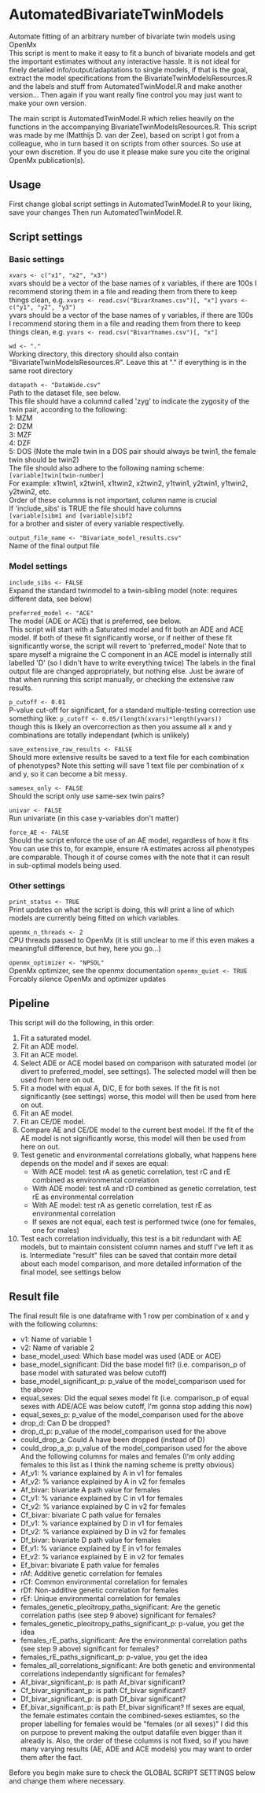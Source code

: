 # AutomatedBivariateTwinModels
Automate fitting of an arbitrary number of bivariate twin models using OpenMx  
This script is ment to make it easy to fit a bunch of bivariate models and get the important estimates without any interactive hassle. It is not ideal for finely detailed info/output/adaptations to single models, if that is the goal, extract the model specifications from the BivariateTwinModelsResources.R and the labels and stuff from AutomatedTwinModel.R and make another version... Then again if you want really fine control you may just want to make your own version.

The main script is AutomatedTwinModel.R which relies heavily on the functions in the accompanying BivariateTwinModelsResources.R. This script was made by me (Matthijs D. van der Zee), based on script I got from a colleague, who in turn based it on scripts from other sources. So use at your own discretion. If you do use it please make sure you cite the original OpenMx publication(s).

## Usage
First change global script settings in AutomatedTwinModel.R to your liking, save your changes Then run AutomatedTwinModel.R.

## Script settings
### Basic settings
```xvars <- c("x1", "x2", "x3")```  
xvars should be a vector of the base names of x variables, if there are 100s I recommend storing them in a file and reading them from there to keep things clean, e.g. `xvars <- read.csv("BivarXnames.csv")[, "x"]`
```yvars <- c("y1", "y2", "y3")```  
yvars should be a vector of the base names of y variables, if there are 100s I recommend storing them in a file and reading them from there to keep things clean, e.g. `yvars <- read.csv("BivarYnames.csv")[, "x"]`

```wd <- "."```  
Working directory, this directory should also contain "BivariateTwinModelsResources.R". Leave this at "." if everything is in the same root directory

```datapath <- "DataWide.csv"```   
Path to the dataset file, see below.  
This file should have a columnd called 'zyg' to indicate the zygosity of the twin pair, according to the following:  
  1: MZM  
  2: DZM  
  3: MZF  
  4: DZF  
  5: DOS (Note the male twin in a DOS pair should always be twin1, the female twin should be twin2)  
The file should also adhere to the following naming scheme:  
```[variable]twin[twin-number]```  
For example:  x1twin1, x2twin1, x1twin2, x2twin2, y1twin1, y2twin1, y1twin2, y2twin2, etc.    
Order of these columns is not important, column name is crucial  
If 'include_sibs' is TRUE the file should have columns  
```[variable]sibm1 and [variable]sibf2```  
for a brother and sister of every variable respectivelly.

```output_file_name <- "Bivariate_model_results.csv"```  
Name of the final output file

### Model settings

```include_sibs <- FALSE```  
Expand the standard twinmodel to a twin-sibling model (note: requires different data, see below)

```preferred_model <- "ACE"```   
The model (ADE or ACE) that is preferred, see below.  
This script will start with a Saturated model and fit both an ADE and ACE model.
If both of these fit significantly worse, or if neither of these fit significantly worse, the script will revert to 'preferred_model'
Note that to spare myself a migraine the C component in an ACE model is internally still labelled 'D' (so I didn't have to write everything twice)
The labels in the final output file are changed appropriately, but nothing else. Just be aware of that when running this script manually, or checking the extensive raw results.

```p_cutoff <- 0.01```   
P-value cut-off for significant, for a standard multiple-testing correction use something like:
```p_cutoff <- 0.05/(length(xvars)*length(yvars))```  
though this is likely an overcorrection as then you assume all x and y combinations are totally independant (which is unlikely)

```save_extensive_raw_results <- FALSE```   
Should more extensive results be saved to a text file for each combination of phenotypes?
Note this setting will save 1 text file per combination of x and y, so it can become a bit messy.

```samesex_only <- FALSE```    
Should the script only use same-sex twin pairs?

```univar <- FALSE```    
Run univariate (in this case y-variables don't matter)

```force_AE <- FALSE```  
Should the script enforce the use of an AE model, regardless of how it fits
You can use this to, for example, ensure rA estimates across all phenotypes are comparable.
Though it of course comes with the note that it can result in sub-optimal models being used.

### Other settings

```print_status <- TRUE```    
Print updates on what the script is doing, this will print a line of which models are currently being fitted on which variables. 

```openmx_n_threads <- 2```   
CPU threads passed to OpenMx (it is still unclear to me if this even makes a meaningfull difference, but hey, here you go...)

```openmx_optimizer <- "NPSOL"```  
OpenMx optimizer, see the openmx documentation
```openmx_quiet <- TRUE```    
Forcably silence OpenMx and optimizer updates


## Pipeline
This script will do the following, in this order:
  1. Fit a saturated model.
  2. Fit an ADE model.
  3. Fit an ACE model.
  4. Select ADE or ACE model based on comparison with saturated model (or divert to preferred_model, see settings).      The selected model will then be used from here on out.
  5. Fit a model with equal A, D/C, E for both sexes. If the fit is not significantly (see settings) worse, this model will then be used from here on out.
  6. Fit an AE model.
  7. Fit an CE/DE model.
  8. Compare AE and CE/DE model to the current best model. If the fit of the AE model is not significantly worse, this model will then be used from here on out.
  9. Test genetic and environmental correlations globally, what happens here depends on the model and if sexes are equal:
      - With ACE model: test rA as genetic correlation, test rC and rE combined as environmental correlation
      -  With ADE model: test rA and rD combined as genetic correlation, test rE as environmental correlation
      - With AE model: test rA as genetic correlation, test rE as environmental correlation
      - If sexes are not equal, each test is performed twice (one for females, one for males)
 10. Test each correlation individually, this test is a bit redundant with AE models, but to maintain consistent column names and stuff I've left it as is.
 Intermediate "result" files can be saved that contain more detail about each model comparison, and more detailed information of the final model, see settings below

## Result file
The final result file is one dataframe with 1 row per combination of x and y with the following columns:
   - v1: Name of variable 1
   - v2: Name of variable 2
   - base_model_used: Which base model was used (ADE or ACE)
   - base_model_significant: Did the base model fit? (i.e. comparison_p of base model with saturated was below cutoff)
   - base_model_significant_p: p_value of the model_comparison used for the above
   - equal_sexes: Did the equal sexes model fit (i.e. comparison_p of equal sexes with ADE/ACE was below cutoff, I'm gonna stop adding this now)
   - equal_sexes_p: p_value of the model_comparison used for the above
   - drop_d: Can D be dropped?
   - drop_d_p: p_value of the model_comparison used for the above
   - could_drop_a: Could A have been dropped (instead of D)
   - could_drop_a_p: p_value of the model_comparison used for the above
  And the following columns for males and females (I'm only adding females to this list as I think the naming scheme is pretty obvious)
   - Af_v1: % variance explained by A in v1 for females
   - Af_v2: % variance explained by A in v2 for females
   - Af_bivar: bivariate A path value for females
   - Cf_v1: % variance explained by C in v1 for females
   - Cf_v2: % variance explained by C in v2 for females
   - Cf_bivar: bivariate C path value for females
   - Df_v1: % variance explained by D in v1 for females
   - Df_v2: % variance explained by D in v2 for females
   - Df_bivar: bivariate D path value for females
   - Ef_v1: % variance explained by E in v1 for females
   - Ef_v2: % variance explained by E in v2 for females
   - Ef_bivar: bivariate E path value for females
   - rAf: Additive genetic correlation for females
   - rCf: Common environmental correlation for females
   - rDf: Non-additive genetic correlation for females
   - rEf: Unique environmental correlation for females
   - females_genetic_pleoitropy_paths_significant: Are the genetic correlation paths (see step 9 above) significant for females?
   - females_genetic_pleoitropy_paths_significant_p: p-value, you get the idea
   - females_rE_paths_significant: Are the environmental correlation paths (see step 9 above) significant for females?
   - females_rE_paths_significant_p: p-value, you get the idea
   - females_all_correlations_significant: Are both genetic and environmental correlations independantly significant for females?
   - Af_bivar_significant_p: is path Af_bivar significant?
   - Cf_bivar_significant_p: is path Cf_bivar significant?
   - Df_bivar_significant_p: is path Df_bivar significant?
   - Ef_bivar_significant_p: is path Ef_bivar significant?
 If sexes are equal, the female estimates contain the combined-sexes estiamtes, so the proper labelling for females would be "females (or all sexes)"
 I did this on purpose to prevent making the output datafile even bigger than it already is.
 Also, the order of these columns is not fixed, so if you have many varying results (AE, ADE and ACE models) you may want to order them after the fact.

 Before you begin make sure to check the GLOBAL SCRIPT SETTINGS below and change them where necessary.
